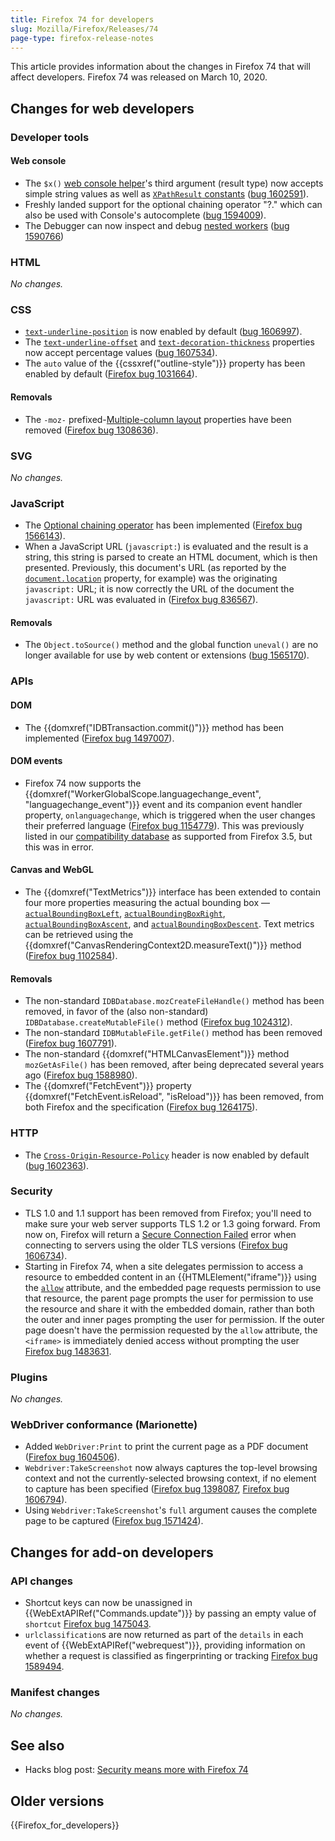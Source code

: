 ```yaml
---
title: Firefox 74 for developers
slug: Mozilla/Firefox/Releases/74
page-type: firefox-release-notes
---
```




This article provides information about the changes in Firefox 74 that will affect developers. Firefox 74 was released on March 10, 2020.

## Changes for web developers

### Developer tools

#### Web console

- The `$x()` [web console helper](https://firefox-source-docs.mozilla.org/devtools-user/web_console/helpers/index.html)'s third argument (result type) now accepts simple string values as well as [`XPathResult` constants](/Web/API/XPathResult#constants) ([bug 1602591](https://bugzil.la/1602591)).
- Freshly landed support for the optional chaining operator "?." which can also be used with Console's autocomplete ([bug 1594009](https://bugzil.la/1594009)).
- The Debugger can now inspect and debug [nested workers](/Web/API/Web_Workers_API/Using_web_workers) ([bug 1590766](https://bugzil.la/1590766))

### HTML

_No changes._

### CSS

- [`text-underline-position`](/Web/CSS/text-underline-position) is now enabled by default ([bug 1606997](https://bugzil.la/1606997)).
- The [`text-underline-offset`](/Web/CSS/text-underline-offset) and [`text-decoration-thickness`](/Web/CSS/text-decoration-thickness) properties now accept percentage values ([bug 1607534](https://bugzil.la/1607534)).
- The `auto` value of the {{cssxref("outline-style")}} property has been enabled by default ([Firefox bug 1031664](https://bugzil.la/1031664)).

#### Removals

- The `-moz-` prefixed-[Multiple-column layout](/Learn/CSS/CSS_layout/Multiple-column_Layout) properties have been removed ([Firefox bug 1308636](https://bugzil.la/1308636)).

### SVG

_No changes._

### JavaScript

- The [Optional chaining operator](/Web/JavaScript/Reference/Operators/Optional_chaining) has been implemented ([Firefox bug 1566143](https://bugzil.la/1566143)).
- When a JavaScript URL (`javascript:`) is evaluated and the result is a string, this string is parsed to create an HTML document, which is then presented. Previously, this document's URL (as reported by the [`document.location`](/Web/API/Document/location) property, for example) was the originating `javascript:` URL; it is now correctly the URL of the document the `javascript:` URL was evaluated in ([Firefox bug 836567](https://bugzil.la/836567)).

#### Removals

- The `Object.toSource()` method and the global function `uneval()` are no longer available for use by web content or extensions ([bug 1565170](https://bugzil.la/1565170)).

### APIs

#### DOM

- The {{domxref("IDBTransaction.commit()")}} method has been implemented ([Firefox bug 1497007](https://bugzil.la/1497007)).

#### DOM events

- Firefox 74 now supports the {{domxref("WorkerGlobalScope.languagechange_event", "languagechange_event")}} event and its companion event handler property, `onlanguagechange`, which is triggered when the user changes their preferred language ([Firefox bug 1154779](https://bugzil.la/1154779)). This was previously listed in our [compatibility database](https://github.com/mdn/browser-compat-data) as supported from Firefox 3.5, but this was in error.

#### Canvas and WebGL

- The {{domxref("TextMetrics")}} interface has been extended to contain four more properties measuring the actual bounding box — [`actualBoundingBoxLeft`](/Web/API/TextMetrics/actualBoundingBoxLeft), [`actualBoundingBoxRight`](/Web/API/TextMetrics/actualBoundingBoxRight), [`actualBoundingBoxAscent`](/Web/API/TextMetrics/actualBoundingBoxAscent), and [`actualBoundingBoxDescent`](/Web/API/TextMetrics/actualBoundingBoxDescent). Text metrics can be retrieved using the {{domxref("CanvasRenderingContext2D.measureText()")}} method ([Firefox bug 1102584](https://bugzil.la/1102584)).

#### Removals

- The non-standard `IDBDatabase.mozCreateFileHandle()` method has been removed, in favor of the (also non-standard) `IDBDatabase.createMutableFile()` method ([Firefox bug 1024312](https://bugzil.la/1024312)).
- The non-standard `IDBMutableFile.getFile()` method has been removed ([Firefox bug 1607791](https://bugzil.la/1607791)).
- The non-standard {{domxref("HTMLCanvasElement")}} method `mozGetAsFile()` has been removed, after being deprecated several years ago ([Firefox bug 1588980](https://bugzil.la/1588980)).
- The {{domxref("FetchEvent")}} property {{domxref("FetchEvent.isReload", "isReload")}} has been removed, from both Firefox and the specification ([Firefox bug 1264175](https://bugzil.la/1264175)).

### HTTP

- The [`Cross-Origin-Resource-Policy`](/Web/HTTP/Headers/Cross-Origin-Resource-Policy) header is now enabled by default ([bug 1602363](https://bugzil.la/1602363)).

### Security

- TLS 1.0 and 1.1 support has been removed from Firefox; you'll need to make sure your web server supports TLS 1.2 or 1.3 going forward. From now on, Firefox will return a [Secure Connection Failed](https://support.mozilla.org/en-US/kb/secure-connection-failed-firefox-did-not-connect) error when connecting to servers using the older TLS versions ([Firefox bug 1606734](https://bugzil.la/1606734)).
- Starting in Firefox 74, when a site delegates permission to access a resource to embedded content in an {{HTMLElement("iframe")}} using the [`allow`](/Web/HTML/Element/iframe#allow) attribute, and the embedded page requests permission to use that resource, the parent page prompts the user for permission to use the resource and share it with the embedded domain, rather than both the outer and inner pages prompting the user for permission. If the outer page doesn't have the permission requested by the `allow` attribute, the `<iframe>` is immediately denied access without prompting the user [Firefox bug 1483631](https://bugzil.la/1483631).

### Plugins

_No changes._

### WebDriver conformance (Marionette)

- Added `WebDriver:Print` to print the current page as a PDF document ([Firefox bug 1604506](https://bugzil.la/1604506)).
- `Webdriver:TakeScreenshot` now always captures the top-level browsing context and not the currently-selected browsing context, if no element to capture has been specified ([Firefox bug 1398087](https://bugzil.la/1398087), [Firefox bug 1606794](https://bugzil.la/1606794)).
- Using `Webdriver:TakeScreenshot`'s `full` argument causes the complete page to be captured ([Firefox bug 1571424](https://bugzil.la/1571424)).

## Changes for add-on developers

### API changes

- Shortcut keys can now be unassigned in {{WebExtAPIRef("Commands.update")}} by passing an empty value of `shortcut` [Firefox bug 1475043](https://bugzil.la/1475043).
- `urlclassification`s are now returned as part of the `details` in each event of {{WebExtAPIRef("webrequest")}}, providing information on whether a request is classified as fingerprinting or tracking [Firefox bug 1589494](https://bugzil.la/1589494).

### Manifest changes

_No changes._

## See also

- Hacks blog post: [Security means more with Firefox 74](https://hacks.mozilla.org/2020/03/security-means-more-with-firefox-74-2/)

## Older versions

{{Firefox_for_developers}}
